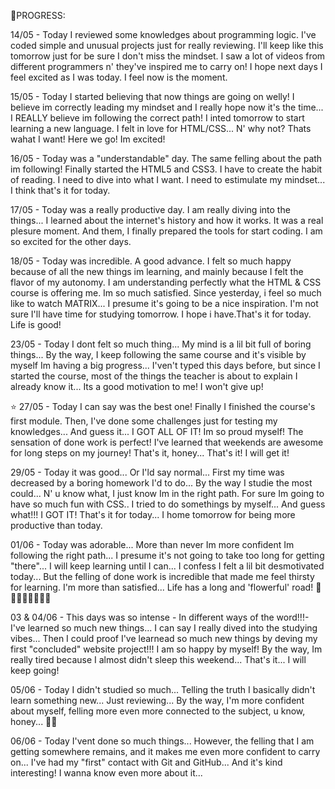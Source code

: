🌈PROGRESS:

14/05 - Today I reviewed some knowledges about programming logic. I've coded simple and unusual projects just for really reviewing. I'll keep like this tomorrow just for be sure I don't miss the mindset. I saw a lot of videos from different programmers n' they've inspired me to carry on! I hope next days I feel excited as I was today. I feel now is the moment.

15/05 - Today I started believing that now things are going on welly! I believe im correctly leading my mindset and I really hope now it's the time... I REALLY believe im following the correct path! I inted tomorrow to start learning a new language. I felt in love for HTML/CSS... N' why not? Thats wahat I want! Here we go! Im excited!

16/05 - Today was a "understandable" day. The same felling about the path im following! Finally started the HTML5 and CSS3. I have to create the habit of reading. I need to dive into what I want. I need to estimulate my mindset... I think that's it for today.

17/05 - Today was a really productive day. I am really diving into the things... I learned about the internet's history and how it works. It was a real plesure moment. And them, I finally prepared the tools for start coding. I am so excited for the other days.

18/05 - Today was incredible. A good advance. I felt so much happy because of all the new things im learning, and mainly because I felt the flavor of my autonomy. I am understanding perfectly what the HTML & CSS course is offering me. Im so much satisfied. Since yesterday, i feel so much like to watch MATRIX... I presume it's going to be a nice inspiration. I'm not sure I'll have time for studying tomorrow. I hope i have.That's it for today. Life is good! 

23/05 - Today I dont felt so much thing... My mind is a lil bit full of boring things... By the way, I keep following the same course and it's visible by myself Im having a big progress... I'ven't typed this days before, but since I started the course, most of the things the teacher is about to explain I already know it... Its a good motivation to me! I won't give up! 

⭐ 27/05 - Today I can say was the best one! Finally I finished the course's first module. Then, I've done some challenges just for testing my knowledges... And guess it... I GOT ALL OF IT! Im so proud myself! The sensation of done work is perfect! I've learned that weekends are awesome for long steps on my journey! That's it, honey... That's it! I will get it! 

29/05 - Today it was good... Or I'ld say normal... First my time was decreased by a boring homework I'd to do... By the way I studie the most  could... N' u know what, I just know Im in the right path. For sure Im going to have so much fun with CSS.. I tried to do somethings by myself... And guess what!!! I GOT IT! That's it for today... I home tomorrow for being more productive than today.

01/06 - Today was adorable... More than never Im more confident Im following the right path... I presume it's not going to take too long for getting "there"... I will keep learning until I can... I confess I felt a lil bit desmotivated today... But the felling of done work is incredible that made me feel thirsty for learning. I'm more than satisfied... Life has a long and 'flowerful' road! 🌼🌷🌹🌸🌺🌻💐🌈

03 & 04/06 - This days was so intense - In different ways of the word!!!- I've learned so much new things... I can say I really dived into the studying vibes... Then I could proof I've learnead so much new things by deving my first "concluded" website project!!! I am so happy by myself! By the way, Im really tired because I almost didn't sleep this weekend... That's it... I will keep going!

05/06 - Today I didn't studied so much... Telling the truth I basically didn't learn something new... Just reviewing... By the way, I'm more confident about myself, felling more even more connected to the subject, u know, honey... 🐝✨

06/06 - Today I'vent done so much things... However, the felling that I am getting somewhere remains, and it makes me even more confident to carry on... I've had my "first" contact with Git and GitHub... And it's kind interesting! I wanna know even more about it...